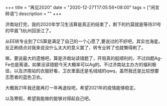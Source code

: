 +++
title = "再见2020"
date = "2020-12-27T17:05:56+08:00"
tags = ["闲言碎语"]
description = ""
+++


济南站打完，我的2020年学习生活算是真正的结束了，剩下的约莫就是等待31号的早晨飞杭州回浙江了。

从EE转专业到了CS算是满足了自己的一个心愿了,要说过的不好吧，其实也海星。反正刷绩点对我来说没什么太大的意义罢了，转专业转了也就懒得刷了。

嘛，要说最大的遗憾吧，算是济南站读错题了，开局真的挺顺利的，不过四题Ag-Fe也是离谱。如果没读错题今天大概率可以Ag的。不过济南站主办方的福利极佳，以及济南站的衣服好看，卫衣里面还是毛绒绒的qwq，虽然我还是比较想要志愿者的蓝色卫衣。

大概我21年我还能再打一年再退役吧，希望2021年的疫情能够稳定。

以及寒假，希望我能做的能够对得起自己吧。
